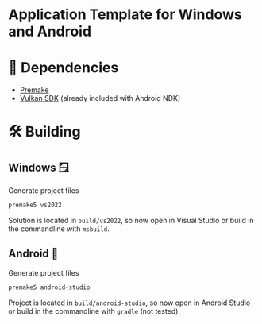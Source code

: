 # Application Template for Windows and Android

# 🔗 Dependencies
- [Premake](https://premake.github.io/)
- [Vulkan SDK](https://vulkan.lunarg.com/sdk/home) (already included with Android NDK)

# 🛠️ Building

## Windows 🪟

Generate project files
```sh
premake5 vs2022
```

Solution is located in `build/vs2022`, so now open in Visual Studio or build in the commandline with `msbuild`.

## Android 🍭

Generate project files
```sh
premake5 android-studio
```

Project is located in `build/android-studio`, so now open in Android Studio or build in the commandline with `gradle` (not tested).
